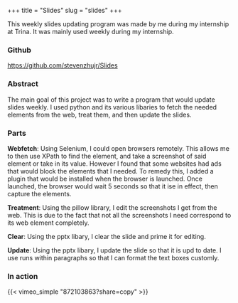 +++
title = "Slides"
slug = "slides"
+++

This weekly slides updating program was made by me during my internship at Trina. It was mainly used weekly during my internship.

### Github
https://github.com/stevenzhujr/Slides

### Abstract

The main goal of this project was to write a program that would update slides weekly. I used python and its various libaries to fetch the needed elements from the web, treat them, and then update the slides.

### Parts

**Webfetch**: Using Selenium, I could open browsers remotely. This allows me to then use XPath to find the element, and take a screenshot of said element or take in its value. However I found that some websites had ads that would block the elements that I needed. To remedy this, I added a plugin that would be installed when the browser is launched. Once launched, the browser would wait 5 seconds so that it ise in effect, then capture the elements.

**Treatment**: Using the pillow library, I edit the screenshots I get from the web. This is due to the fact that not all the screenshots I need correspond to its web element completely.

**Clear**: Using the pptx libary, I clear the slide and prime it for editing.

**Update**: Using the pptx libary, I update the slide so that it is upd to date. I use runs within paragraphs so that I can format the text boxes customly.

### In action
{{< vimeo_simple "872103863?share=copy" >}}